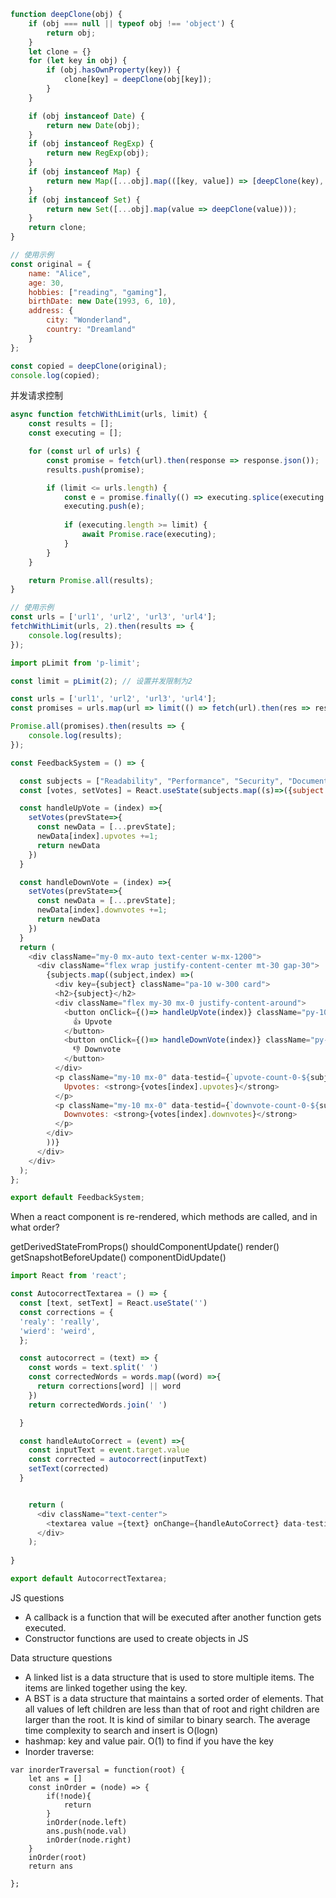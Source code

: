 ```js
function deepClone(obj) {
    if (obj === null || typeof obj !== 'object') {
        return obj;
    }
    let clone = {}
    for (let key in obj) {
        if (obj.hasOwnProperty(key)) {
            clone[key] = deepClone(obj[key]);
        }
    }

    if (obj instanceof Date) {
        return new Date(obj);
    }
    if (obj instanceof RegExp) {
        return new RegExp(obj);
    }
    if (obj instanceof Map) {
        return new Map([...obj].map(([key, value]) => [deepClone(key), deepClone(value)]));
    }
    if (obj instanceof Set) {
        return new Set([...obj].map(value => deepClone(value)));
    }
    return clone;
}

// 使用示例
const original = {
    name: "Alice",
    age: 30,
    hobbies: ["reading", "gaming"],
    birthDate: new Date(1993, 6, 10),
    address: {
        city: "Wonderland",
        country: "Dreamland"
    }
};

const copied = deepClone(original);
console.log(copied);
```


并发请求控制
```js
async function fetchWithLimit(urls, limit) {
    const results = [];
    const executing = [];

    for (const url of urls) {
        const promise = fetch(url).then(response => response.json());
        results.push(promise);

        if (limit <= urls.length) {
            const e = promise.finally(() => executing.splice(executing.indexOf(e), 1));
            executing.push(e);
            
            if (executing.length >= limit) {
                await Promise.race(executing);
            }
        }
    }

    return Promise.all(results);
}

// 使用示例
const urls = ['url1', 'url2', 'url3', 'url4'];
fetchWithLimit(urls, 2).then(results => {
    console.log(results);
});

import pLimit from 'p-limit';

const limit = pLimit(2); // 设置并发限制为2

const urls = ['url1', 'url2', 'url3', 'url4'];
const promises = urls.map(url => limit(() => fetch(url).then(res => res.json())));

Promise.all(promises).then(results => {
    console.log(results);
});

```
```js
const FeedbackSystem = () => {

  const subjects = ["Readability", "Performance", "Security", "Documentation", "Testing"];
  const [votes, setVotes] = React.useState(subjects.map((s)=>({subject: s, upvotes: 0, downvotes: 0})));

  const handleUpVote = (index) =>{
    setVotes(prevState=>{
      const newData = [...prevState];
      newData[index].upvotes +=1;
      return newData
    })
  }

  const handleDownVote = (index) =>{
    setVotes(prevState=>{
      const newData = [...prevState];
      newData[index].downvotes +=1;
      return newData
    })
  }
  return (
    <div className="my-0 mx-auto text-center w-mx-1200">
      <div className="flex wrap justify-content-center mt-30 gap-30">
        {subjects.map((subject,index) =>(
          <div key={subject} className="pa-10 w-300 card">
          <h2>{subject}</h2>
          <div className="flex my-30 mx-0 justify-content-around">
            <button onClick={()=> handleUpVote(index)} className="py-10 px-15" data-testid={`upvote-btn-0-${subject}`}>
              👍 Upvote
            </button>
            <button onClick={()=> handleDownVote(index)} className="py-10 px-15 danger" data-testid={`downvote-btn-0-${subject}`}>
              👎 Downvote
            </button>
          </div>
          <p className="my-10 mx-0" data-testid={`upvote-count-0-${subject}`}>
            Upvotes: <strong>{votes[index].upvotes}</strong>
          </p>
          <p className="my-10 mx-0" data-testid={`downvote-count-0-${subject}`}>
            Downvotes: <strong>{votes[index].downvotes}</strong>
          </p>
        </div>
        ))}
      </div>
    </div>
  );
};

export default FeedbackSystem;
```
When a react component is re-rendered, which methods are called, and in what order?

getDerivedStateFromProps()
shouldComponentUpdate()
render()
getSnapshotBeforeUpdate()
componentDidUpdate()

```js
import React from 'react';

const AutocorrectTextarea = () => {
  const [text, setText] = React.useState('')
  const corrections = {
  'realy': 'really',
  'wierd': 'weird',
  };

  const autocorrect = (text) => {
    const words = text.split(' ')
    const correctedWords = words.map((word) =>{
      return corrections[word] || word
    })
    return correctedWords.join(' ')

  }

  const handleAutoCorrect = (event) =>{
    const inputText = event.target.value
    const corrected = autocorrect(inputText)
    setText(corrected)
  }


    return (
      <div className="text-center">
        <textarea value ={text} onChange={handleAutoCorrect} data-testid="textarea" rows={10} cols={80} className="card" />
      </div>
    );
  
}

export default AutocorrectTextarea;

```
JS questions
- A callback is a function that will be executed after another function gets executed.
- Constructor functions are used to create objects in JS


Data structure questions
- A linked list is a data structure that is used to store multiple items. The items are linked together using the key.
- A BST is a data structure that maintains a sorted order of elements. That all values of left children are less than that of root and right children are larger than the root. It is kind of similar to binary search. The average time complexity to search and insert is O(logn)
- hashmap: key and value pair. O(1) to find if you have the key
- Inorder traverse:
```
var inorderTraversal = function(root) {
    let ans = []
    const inOrder = (node) => {
        if(!node){
            return
        }
        inOrder(node.left)
        ans.push(node.val)
        inOrder(node.right)
    }
    inOrder(root)
    return ans

};
```
